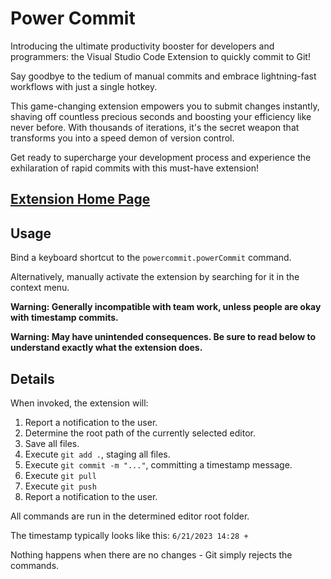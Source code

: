 # Power Commit

Introducing the ultimate productivity booster for developers and programmers: the Visual Studio Code Extension to quickly commit to Git!

Say goodbye to the tedium of manual commits and embrace lightning-fast workflows with just a single hotkey.

This game-changing extension empowers you to submit changes instantly, shaving off countless precious seconds and boosting your efficiency like never before. With thousands of iterations, it's the secret weapon that transforms you into a speed demon of version control.

Get ready to supercharge your development process and experience the exhilaration of rapid commits with this must-have extension!

## [Extension Home Page](https://marketplace.visualstudio.com/items?itemName=Eshnek.power-commit&ssr=false)

## Usage

Bind a keyboard shortcut to the `powercommit.powerCommit` command.

Alternatively, manually activate the extension by searching for it in the context menu.

**Warning: Generally incompatible with team work, unless people are okay with timestamp commits.**

**Warning: May have unintended consequences. Be sure to read below to understand exactly what the extension does.**

## Details

When invoked, the extension will:
1. Report a notification to the user.
1. Determine the root path of the currently selected editor.
1. Save all files.
1. Execute `git add .`, staging all files.
1. Execute `git commit -m "..."`, committing a timestamp message.
1. Execute `git pull`
1. Execute `git push`
1. Report a notification to the user.

All commands are run in the determined editor root folder.

The timestamp typically looks like this: `6/21/2023 14:28 +`

Nothing happens when there are no changes - Git simply rejects the commands.
